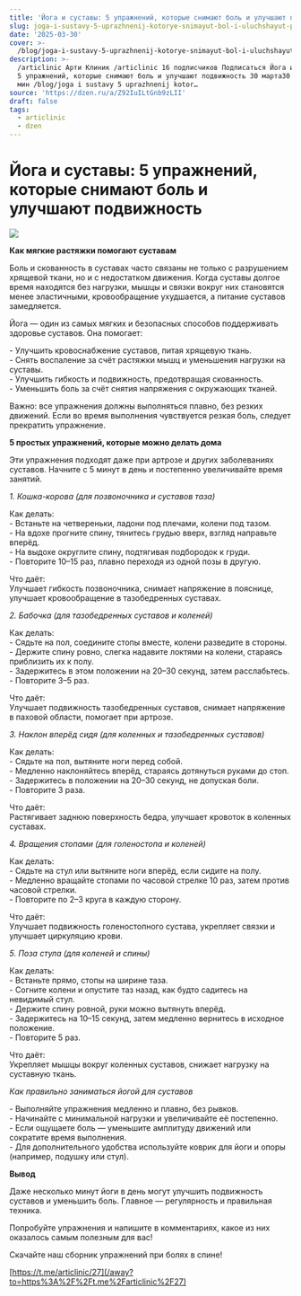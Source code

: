 ```yaml
---
title: 'Йога и суставы: 5 упражнений, которые снимают боль и улучшают подвижность'
slug: joga-i-sustavy-5-uprazhnenij-kotorye-snimayut-bol-i-uluchshayut-podvizhnost
date: '2025-03-30'
cover: >-
  /blog/joga-i-sustavy-5-uprazhnenij-kotorye-snimayut-bol-i-uluchshayut-podvizhnost/cover.jpg
description: >-
  /articlinic Арти Клиник /articlinic 16 подписчиков Подписаться Йога и суставы:
  5 упражнений, которые снимают боль и улучшают подвижность 30 марта30 мар 2 3
  мин /blog/joga i sustavy 5 uprazhnenij kotor…
source: 'https://dzen.ru/a/Z92IuILtGnb9zLII'
draft: false
tags:
  - articlinic
  - dzen
---
```


# Йога и суставы: 5 упражнений, которые снимают боль и улучшают подвижность

![](/blog/joga-i-sustavy-5-uprazhnenij-kotorye-snimayut-bol-i-uluchshayut-podvizhnost/img-0.jpg)
  
**Как мягкие растяжки помогают суставам**  
  
Боль и скованность в суставах часто связаны не только с разрушением хрящевой ткани, но и с недостатком движения. Когда суставы долгое время находятся без нагрузки, мышцы и связки вокруг них становятся менее эластичными, кровообращение ухудшается, а питание суставов замедляется.  
  
Йога — один из самых мягких и безопасных способов поддерживать здоровье суставов. Она помогает:  
  
\- Улучшить кровоснабжение суставов, питая хрящевую ткань.  
\- Снять воспаление за счёт растяжки мышц и уменьшения нагрузки на суставы.  
\- Улучшить гибкость и подвижность, предотвращая скованность.  
\- Уменьшить боль за счёт снятия напряжения с окружающих тканей.  
  
Важно: все упражнения должны выполняться плавно, без резких движений. Если во время выполнения чувствуется резкая боль, следует прекратить упражнение.  
  
**5 простых упражнений, которые можно делать дома**  
  
Эти упражнения подходят даже при артрозе и других заболеваниях суставов. Начните с 5 минут в день и постепенно увеличивайте время занятий.  
  
_1\. Кошка-корова (для позвоночника и суставов таза)_  
  
Как делать:  
\- Встаньте на четвереньки, ладони под плечами, колени под тазом.  
\- На вдохе прогните спину, тянитесь грудью вверх, взгляд направьте вперёд.  
\- На выдохе округлите спину, подтягивая подбородок к груди.  
\- Повторите 10–15 раз, плавно переходя из одной позы в другую.  
  
Что даёт:  
Улучшает гибкость позвоночника, снимает напряжение в пояснице, улучшает кровообращение в тазобедренных суставах.  
  
_2\. Бабочка (для тазобедренных суставов и коленей)_  
  
Как делать:  
\- Сядьте на пол, соедините стопы вместе, колени разведите в стороны.  
\- Держите спину ровно, слегка надавите локтями на колени, стараясь приблизить их к полу.  
\- Задержитесь в этом положении на 20–30 секунд, затем расслабьтесь.  
\- Повторите 3–5 раз.  
  
Что даёт:  
Улучшает подвижность тазобедренных суставов, снимает напряжение в паховой области, помогает при артрозе.  
  
_3\. Наклон вперёд сидя (для коленных и тазобедренных суставов)_  
  
Как делать:  
\- Сядьте на пол, вытяните ноги перед собой.  
\- Медленно наклоняйтесь вперёд, стараясь дотянуться руками до стоп.  
\- Задержитесь в положении на 20–30 секунд, не допуская боли.  
\- Повторите 3 раза.  
  
Что даёт:  
Растягивает заднюю поверхность бедра, улучшает кровоток в коленных суставах.  
  
_4\. Вращения стопами (для голеностопа и коленей)_  
  
Как делать:  
\- Сядьте на стул или вытяните ноги вперёд, если сидите на полу.  
\- Медленно вращайте стопами по часовой стрелке 10 раз, затем против часовой стрелки.  
\- Повторите по 2–3 круга в каждую сторону.  
  
Что даёт:  
Улучшает подвижность голеностопного сустава, укрепляет связки и улучшает циркуляцию крови.  
  
_5\. Поза стула (для коленей и спины)_  
  
Как делать:  
\- Встаньте прямо, стопы на ширине таза.  
\- Согните колени и опустите таз назад, как будто садитесь на невидимый стул.  
\- Держите спину ровной, руки можно вытянуть вперёд.  
\- Задержитесь на 10–15 секунд, затем медленно вернитесь в исходное положение.  
\- Повторите 5 раз.  
  
Что даёт:  
Укрепляет мышцы вокруг коленных суставов, снижает нагрузку на суставную ткань.  
  
_Как правильно заниматься йогой для суставов_  
  
\- Выполняйте упражнения медленно и плавно, без рывков.  
\- Начинайте с минимальной нагрузки и увеличивайте её постепенно.  
\- Если ощущаете боль — уменьшите амплитуду движений или сократите время выполнения.  
\- Для дополнительного удобства используйте коврик для йоги и опоры (например, подушку или стул).  
  
**Вывод**  
  
Даже несколько минут йоги в день могут улучшить подвижность суставов и уменьшить боль. Главное — регулярность и правильная техника.  
  
Попробуйте упражнения и напишите в комментариях, какое из них оказалось самым полезным для вас!

Скачайте наш сборник упражнений при болях в спине!

[https://t.me/articlinic/27](/away?to=https%3A%2F%2Ft.me%2Farticlinic%2F27)